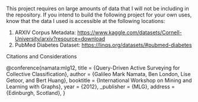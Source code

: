This project requires on large amounts of data that I will not be including in the repository. 
If you intend to build the following project for your own uses, know that the data I used is accessible 
at the following locations:

1. ARXIV Corpus Metadata: https://www.kaggle.com/datasets/Cornell-University/arxiv?resource=download
2. PubMed Diabetes Dataset: https://linqs.org/datasets/#pubmed-diabetes

Citations and Considerations

@conference{namata:mlg12,
    title = {Query-Driven Active Surveying for Collective Classification},
    author = {Galileo Mark Namata, Ben London, Lise Getoor, and Bert Huang},
    booktitle = {International Workshop on Mining and Learning with Graphs},
    year = {2012},
    _publisher = {MLG},
    address = {Edinburgh, Scotland},
}